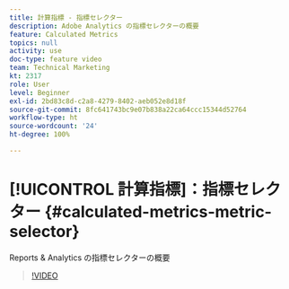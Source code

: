 ```yaml
---
title: 計算指標 - 指標セレクター
description: Adobe Analytics の指標セレクターの概要
feature: Calculated Metrics
topics: null
activity: use
doc-type: feature video
team: Technical Marketing
kt: 2317
role: User
level: Beginner
exl-id: 2bd83c8d-c2a8-4279-8402-aeb052e8d18f
source-git-commit: 8fc641743bc9e07b838a22ca64ccc15344d52764
workflow-type: ht
source-wordcount: '24'
ht-degree: 100%

---
```


# [!UICONTROL 計算指標]：指標セレクター {#calculated-metrics-metric-selector}

Reports &amp; Analytics の指標セレクターの概要

>[!VIDEO](https://video.tv.adobe.com/v/25410/?quality=12&learn=on)
